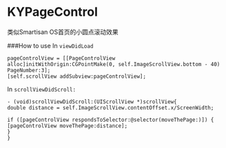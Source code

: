 KYPageControl
=============

类似Smartisan OS首页的小圆点滚动效果


###How to use
In `viewDidLoad`
```
pageControlView = [[PageControlView alloc]initWithOrigin:CGPointMake(0, self.ImageScrollView.bottom - 40) PageNumber:3];
[self.scrollView addSubview:pageControlView];

```

In `scrollViewDidScroll:`
```
- (void)scrollViewDidScroll:(UIScrollView *)scrollView{
double distance = self.ImageScrollView.contentOffset.x/ScreenWidth;

if ([pageControlView respondsToSelector:@selector(moveThePage:)]) {
[pageControlView moveThePage:distance];
}
}

```
